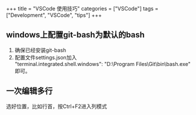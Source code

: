 +++
title = "VSCode 使用技巧"
categories = ["VSCode"]
tags = ["Development", "VSCode", "tips"]
+++

## windows上配置git-bash为默认的bash

1. 确保已经安装git-bash
2. 配置文件settings.json加入
"terminal.integrated.shell.windows": "D:\\Program Files\\Git\\bin\\bash.exe"
即可。

## 一次编辑多行

选好位置，比如行首，按Ctrl+F2进入列模式
